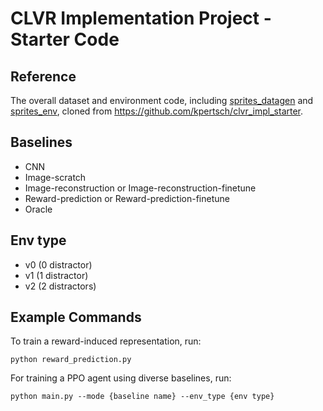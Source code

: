 # CLVR Implementation Project - Starter Code

## Reference
The overall dataset and environment code, including [sprites_datagen](sprites_datagen) and [sprites_env](sprites_env), cloned from https://github.com/kpertsch/clvr_impl_starter.

## Baselines
- CNN
- Image-scratch
- Image-reconstruction or Image-reconstruction-finetune
- Reward-prediction or Reward-prediction-finetune
- Oracle

## Env type
- v0 (0 distractor)
- v1 (1 distractor)
- v2 (2 distractors)

## Example Commands

To train a reward-induced representation, run:
```
python reward_prediction.py
```
For training a PPO agent using diverse baselines, run:
```
python main.py --mode {baseline name} --env_type {env type}
```
